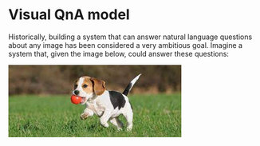 # **Visual QnA model**
Historically, building a system that can answer natural language questions about any image has been considered a very ambitious goal. Imagine a system that, given the image below, could answer these questions:










<img src="Images/download.JFIF" alt="download">
